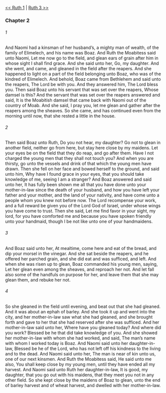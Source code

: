 [<< Ruth 1](Ruth%201)  |  [Ruth 3 >>](Ruth%203)

### Chapter 2
###### 1
And Naomi had a kinsman of her husband’s, a mighty man of wealth, of the family of Elimelech, and his name was Boaz. And Ruth the Moabitess said unto Naomi, Let me now go to the field, and glean ears of grain after him in whose sight I shall find grace. And she said unto her, Go, my daughter. And she went, and came, and gleaned in the field after the reapers. And she happened to light on a part of the field belonging unto Boaz, who was of the kindred of Elimelech. And behold, Boaz came from Bethlehem and said unto the reapers, The Lord be with you. And they answered him, The Lord bless you. Then said Boaz unto his servant that was set over the reapers, Whose damsel is this? And the servant that was set over the reapers answered and said, It is the Moabitish damsel that came back with Naomi out of the country of Moab. And she said, I pray you, let me glean and gather after the reapers among the sheaves. So she came, and has continued even from the morning until now, that she rested a little in the house.

###### 2
Then said Boaz unto Ruth, Do you not hear, my daughter? Go not to glean in another field, neither go from here, but stay here close by my maidens. Let your eyes be on the field that they do reap, and go after them. Have I not charged the young men that they shall not touch you? And when you are thirsty, go unto the vessels and drink of that which the young men have drawn. Then she fell on her face and bowed herself to the ground, and said unto him, Why have I found grace in your eyes, that you should take knowledge of me, seeing I am a stranger? And Boaz answered and said unto her, It has fully been shown me all that you have done unto your mother-in-law since the death of your husband, and how you have left your father and your mother, and the land of your nativity, and have come unto a people whom you knew not before now. The Lord recompense your work, and a full reward be given you of the Lord God of Israel, under whose wings you have come to trust. Then she said, Let me find favor in your sight, my lord, for you have comforted me and because you have spoken friendly unto your handmaid, though I be not like unto one of your handmaidens.

###### 3
And Boaz said unto her, At mealtime, come here and eat of the bread, and dip your morsel in the vinegar. And she sat beside the reapers, and he offered her parched grain, and she did eat and was sufficed, and left. And when she was risen up to glean, Boaz commanded his young men, saying, Let her glean even among the sheaves, and reproach her not. And let fall also some of the handfuls on purpose for her, and leave them that she may glean them, and rebuke her not.

###### 4
So she gleaned in the field until evening, and beat out that she had gleaned. And it was about an ephah of barley. And she took it up and went into the city, and her mother-in-law saw what she had gleaned, and she brought forth and gave to her that she had reserved after she was sufficed. And her mother-in-law said unto her, Where have you gleaned today? And where did you work? Blessed be he that did take knowledge of you. And she showed her mother-in-law with whom she had worked, and said, The man’s name with whom I worked today is Boaz. And Naomi said unto her daughter-in-law, Blessed be he of the Lord, who has not left off his kindness to the living and to the dead. And Naomi said unto her, The man is near of kin unto us, one of our next kinsmen. And Ruth the Moabitess said, He said unto me also, You shall keep close by my young men, until they have ended all my harvest. And Naomi said unto Ruth her daughter-in-law, It is good, my daughter, that you go out with his maidens, that they meet you not in any other field. So she kept close by the maidens of Boaz to glean, unto the end of barley harvest and of wheat harvest, and dwelled with her mother-in-law.